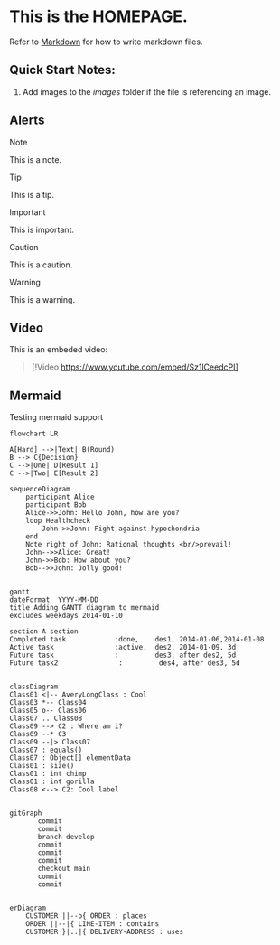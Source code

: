 # This is the **HOMEPAGE**.
Refer to [Markdown](http://daringfireball.net/projects/markdown/) for how to write markdown files.
## Quick Start Notes:
1. Add images to the *images* folder if the file is referencing an image.

## Alerts
> [!NOTE]
> This is a note.

> [!TIP]
> This is a tip.

> [!IMPORTANT]
> This is important.

> [!CAUTION]
> This is a caution.

> [!WARNING]
> This is a warning.

## Video
This is an embeded video:

> [!Video https://www.youtube.com/embed/Sz1lCeedcPI]

## Mermaid
Testing mermaid support

```mermaid
flowchart LR

A[Hard] -->|Text| B(Round)
B --> C{Decision}
C -->|One| D[Result 1]
C -->|Two| E[Result 2]
```

```mermaid
sequenceDiagram
    participant Alice
    participant Bob
    Alice->>John: Hello John, how are you?
    loop Healthcheck
        John->>John: Fight against hypochondria
    end
    Note right of John: Rational thoughts <br/>prevail!
    John-->>Alice: Great!
    John->>Bob: How about you?
    Bob-->>John: Jolly good!
```

```mermaid

gantt
dateFormat  YYYY-MM-DD
title Adding GANTT diagram to mermaid
excludes weekdays 2014-01-10

section A section
Completed task            :done,    des1, 2014-01-06,2014-01-08
Active task               :active,  des2, 2014-01-09, 3d
Future task               :         des3, after des2, 5d
Future task2               :         des4, after des3, 5d

```

```mermaid

classDiagram
Class01 <|-- AveryLongClass : Cool
Class03 *-- Class04
Class05 o-- Class06
Class07 .. Class08
Class09 --> C2 : Where am i?
Class09 --* C3
Class09 --|> Class07
Class07 : equals()
Class07 : Object[] elementData
Class01 : size()
Class01 : int chimp
Class01 : int gorilla
Class08 <--> C2: Cool label

```

```mermaid

gitGraph
       commit
       commit
       branch develop
       commit
       commit
       commit
       checkout main
       commit
       commit

```

```mermaid

erDiagram
    CUSTOMER ||--o{ ORDER : places
    ORDER ||--|{ LINE-ITEM : contains
    CUSTOMER }|..|{ DELIVERY-ADDRESS : uses

```
